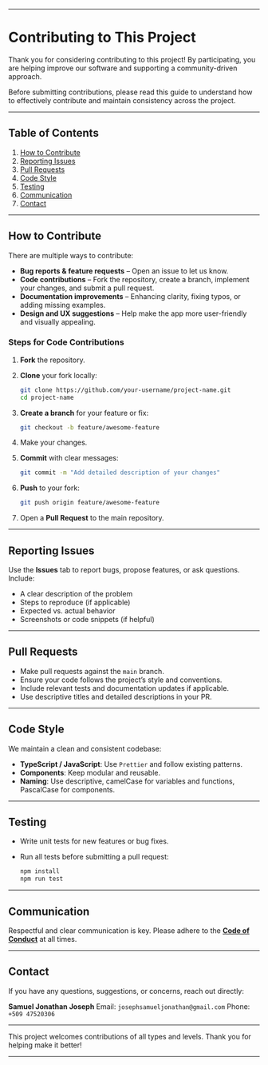 

---

# Contributing to This Project

Thank you for considering contributing to this project! By participating, you are helping improve our software and supporting a community-driven approach.

Before submitting contributions, please read this guide to understand how to effectively contribute and maintain consistency across the project.

---

## Table of Contents

1. [How to Contribute](#how-to-contribute)
2. [Reporting Issues](#reporting-issues)
3. [Pull Requests](#pull-requests)
4. [Code Style](#code-style)
5. [Testing](#testing)
6. [Communication](#communication)
7. [Contact](#contact)

---

## How to Contribute

There are multiple ways to contribute:

* **Bug reports & feature requests** – Open an issue to let us know.
* **Code contributions** – Fork the repository, create a branch, implement your changes, and submit a pull request.
* **Documentation improvements** – Enhancing clarity, fixing typos, or adding missing examples.
* **Design and UX suggestions** – Help make the app more user-friendly and visually appealing.

### Steps for Code Contributions

1. **Fork** the repository.
2. **Clone** your fork locally:

   ```bash
   git clone https://github.com/your-username/project-name.git
   cd project-name
   ```
3. **Create a branch** for your feature or fix:

   ```bash
   git checkout -b feature/awesome-feature
   ```
4. Make your changes.
5. **Commit** with clear messages:

   ```bash
   git commit -m "Add detailed description of your changes"
   ```
6. **Push** to your fork:

   ```bash
   git push origin feature/awesome-feature
   ```
7. Open a **Pull Request** to the main repository.

---

## Reporting Issues

Use the **Issues** tab to report bugs, propose features, or ask questions. Include:

* A clear description of the problem
* Steps to reproduce (if applicable)
* Expected vs. actual behavior
* Screenshots or code snippets (if helpful)

---

## Pull Requests

* Make pull requests against the `main` branch.
* Ensure your code follows the project’s style and conventions.
* Include relevant tests and documentation updates if applicable.
* Use descriptive titles and detailed descriptions in your PR.

---

## Code Style

We maintain a clean and consistent codebase:

* **TypeScript / JavaScript**: Use `Prettier` and follow existing patterns.
* **Components**: Keep modular and reusable.
* **Naming**: Use descriptive, camelCase for variables and functions, PascalCase for components.

---

## Testing

* Write unit tests for new features or bug fixes.
* Run all tests before submitting a pull request:

  ```bash
  npm install
  npm run test
  ```

---

## Communication

Respectful and clear communication is key. Please adhere to the **[Code of Conduct](./CODE_OF_CONDUCT.md)** at all times.

---

## Contact

If you have any questions, suggestions, or concerns, reach out directly:

**Samuel Jonathan Joseph**
Email: `josephsamueljonathan@gmail.com`
Phone: `+509 47520306`

---

This project welcomes contributions of all types and levels. Thank you for helping make it better!

---


